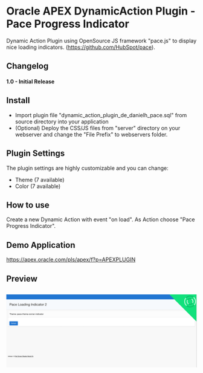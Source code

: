 # Oracle APEX DynamicAction Plugin - Pace Progress Indicator
Dynamic Action Plugin using OpenSource JS framework "pace.js" to display nice loading indicators.
(https://github.com/HubSpot/pace).


## Changelog
#### 1.0 - Initial Release

## Install
- Import plugin file "dynamic_action_plugin_de_danielh_pace.sql" from source directory into your application
- (Optional) Deploy the CSS/JS files from "server" directory on your webserver and change the "File Prefix" to webservers folder.

## Plugin Settings
The plugin settings are highly customizable and you can change:
- Theme (7 available)
- Color (7 available)

## How to use
Create a new Dynamic Action with event "on load". As Action choose "Pace Progress Indicator".

## Demo Application
https://apex.oracle.com/pls/apex/f?p=APEXPLUGIN

## Preview
![](https://github.com/Dani3lSun/apex-plugin-pace/blob/master/preview.png)
---
